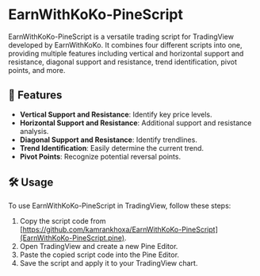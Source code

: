 # EarnWithKoKo-PineScript

EarnWithKoKo-PineScript is a versatile trading script for TradingView developed by EarnWithKoKo. It combines four different scripts into one, providing multiple features including vertical and horizontal support and resistance, diagonal support and resistance, trend identification, pivot points, and more.

## 🚀 Features

- **Vertical Support and Resistance**: Identify key price levels.
- **Horizontal Support and Resistance**: Additional support and resistance analysis.
- **Diagonal Support and Resistance**: Identify trendlines.
- **Trend Identification**: Easily determine the current trend.
- **Pivot Points**: Recognize potential reversal points.

## 🛠️ Usage

To use EarnWithKoKo-PineScript in TradingView, follow these steps:

1. Copy the script code from [https://github.com/kamrankhoxa/EarnWithKoKo-PineScript](EarnWithKoKo-PineScript.pine).
2. Open TradingView and create a new Pine Editor.
3. Paste the copied script code into the Pine Editor.
4. Save the script and apply it to your TradingView chart.
